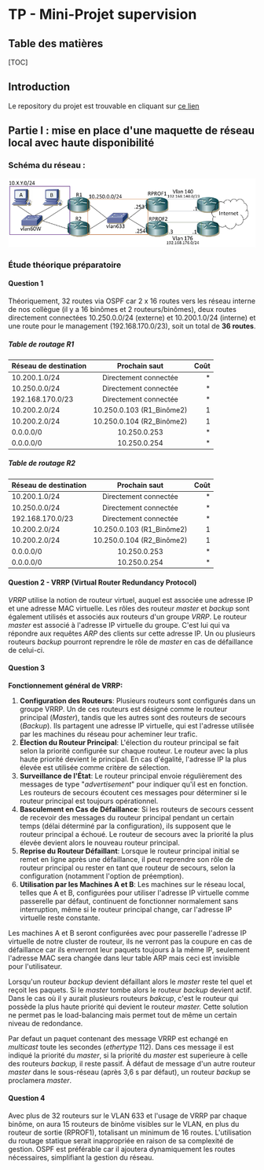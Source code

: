 # TP - Mini-Projet supervision

## Table des matières

[TOC]

## Introduction

Le repository du projet est trouvable en cliquant sur [ce lien](<https://github.com/Marc-Harony/23-813-BROISIN-ARAKHSIS>)

## Partie I : mise en place d'une maquette de réseau local avec haute disponibilité

### Schéma du réseau : 

![schema_reseau.png](.attachments.3011/image.png)

### Étude théorique préparatoire

#### Question 1

Théoriquement, 32 routes via OSPF car 2 x 16 routes vers les réseau interne de nos collègue (il y a 16 binômes et 2 routeurs/binômes), deux routes directement connectées 10.250.0.0/24 (externe) et 10.200.1.0/24 (interne) et une route pour le management (192.168.170.0/23), soit un total de **36 routes**.

##### Table de routage R1

| Réseau de destination | Prochain saut | Coût |
|-----------------------|:-------------:|-----:|
| 10\.200.1.0/24 | Directement connectée | \* |
| 10\.250.0.0/24 | Directement connectée | \* |
| 192\.168.170.0/23 | Directement connectée | \* |
| 10\.200.2.0/24 | 10\.250.0.103 (R1_Binôme2) | 1 |
| 10\.200.2.0/24 | 10\.250.0.104 (R2_Binôme2) | 1 |
| 0\.0.0.0/0 | 10\.250.0.253 | \* |
| 0\.0.0.0/0 | 10\.250.0.254 | \* |

##### Table de routage R2

| Réseau de destination | Prochain saut | Coût |
|-----------------------|:-------------:|-----:|
| 10\.200.1.0/24 | Directement connectée | \* |
| 10\.250.0.0/24 | Directement connectée | \* |
| 192\.168.170.0/23 | Directement connectée | \* |
| 10\.200.2.0/24 | 10\.250.0.103 (R1_Binôme2) | 1 |
| 10\.200.2.0/24 | 10\.250.0.104 (R2_Binôme2) | 1 |
| 0\.0.0.0/0 | 10\.250.0.253 | \* |
| 0\.0.0.0/0 | 10\.250.0.254 | \* |

#### Question 2 - VRRP (Virtual Router Redundancy Protocol)

*VRRP* utilise la notion de routeur virtuel, auquel est associée une adresse IP et une adresse MAC  virtuelle. Les rôles des routeur *master* et *backup* sont également utilisés et associés aux routeurs d'un groupe *VRRP*. Le routeur *master* est associé à l'adresse IP virtuelle du groupe. C'est lui qui va répondre aux requêtes *ARP* des clients sur cette adresse IP. Un ou plusieurs routeurs *backup* pourront reprendre le rôle de *master* en cas de défaillance de celui-ci.

#### Question 3

__Fonctionnement général de VRRP:__

1. **Configuration des Routeurs**: Plusieurs routeurs sont configurés dans un groupe VRRP. Un de ces routeurs est désigné comme le routeur principal (*Master*), tandis que les autres sont des routeurs de secours (*Backup*). Ils partagent une adresse IP virtuelle, qui est l'adresse utilisée par les machines du réseau pour acheminer leur trafic.
2. **Élection du Routeur Principal**: L'élection du routeur principal se fait selon la priorité configurée sur chaque routeur. Le routeur avec la plus haute priorité devient le principal. En cas d'égalité, l'adresse IP la plus élevée est utilisée comme critère de sélection.
3. **Surveillance de l'État**: Le routeur principal envoie régulièrement des messages de type "*advertisement*" pour indiquer qu'il est en fonction. Les routeurs de secours écoutent ces messages pour déterminer si le routeur principal est toujours opérationnel.
4. **Basculement en Cas de Défaillance**: Si les routeurs de secours cessent de recevoir des messages du routeur principal pendant un certain temps (délai déterminé par la configuration), ils supposent que le routeur principal a échoué. Le routeur de secours avec la priorité la plus élevée devient alors le nouveau routeur principal.
5. **Reprise du Routeur Défaillant**: Lorsque le routeur principal initial se remet en ligne après une défaillance, il peut reprendre son rôle de routeur principal ou rester en tant que routeur de secours, selon la configuration (notamment l'option de préemption).
6. **Utilisation par les Machines A et B**: Les machines sur le réseau local, telles que A et B, configurées pour utiliser l'adresse IP virtuelle comme passerelle par défaut, continuent de fonctionner normalement sans interruption, même si le routeur principal change, car l'adresse IP virtuelle reste constante.

Les machines A et B seront configurées avec pour passerelle l'adresse IP virtuelle de notre cluster de routeur, ils ne verront pas la coupure en cas de défaillance car ils enverront leur paquets toujours à la même IP, seulement l'adresse MAC sera changée dans leur table ARP mais ceci est invisible pour l'utilisateur.

Lorsqu'un routeur *backup* devient défaillant alors le *master* reste tel quel et reçoit les paquets. Si le *master* tombe alors le routeur *backup* devient actif. Dans le cas où il y aurait plusieurs routeurs *bakcup*, c'est le routeur qui possède la plus haute priorité qui devient le routeur *master.* Cette solution ne permet pas le load-balancing mais permet tout de même un certain niveau de redondance. 

Par defaut un paquet contenant des message VRRP est echangé en *multicast* toute les secondes (*ethertype* 112). Dans ces message il est indiqué la priorité du *master*, si la priorité du *master* est superieure à celle des routeurs *backup,* il reste passif. À défaut de message d'un autre routeur *master* dans le sous-réseau (après 3,6 s par défaut), un routeur *backup* se proclamera *master*.

#### Question 4

Avec plus de 32 routeurs sur le VLAN 633 et l'usage de VRRP par chaque binôme, on aura 15 routeurs de binôme visibles sur le VLAN, en plus du routeur de sortie (RPROF1), totalisant un minimum de 16 routes. L'utilisation du routage statique serait inappropriée en raison de sa complexité de gestion. OSPF est préférable car il ajoutera dynamiquement les routes nécessaires, simplifiant la gestion du réseau.
